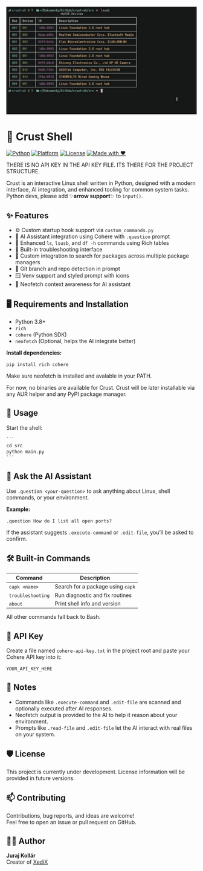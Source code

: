 ![Screenshot](screenshot.png)
# 🐚 Crust Shell
[![Python](https://img.shields.io/badge/python-3.8+-blue.svg)](https://www.python.org/downloads/)
[![Platform](https://img.shields.io/badge/platform-linux-lightblue.svg)](https://kernel.org)
[![License](https://img.shields.io/badge/license-To%20Be%20Announced-yellow.svg)]()
[![Made with ❤️](https://img.shields.io/badge/made%20with-%E2%9D%A4-red.svg)](https://github.com/mostypc123)

THERE IS NO API KEY IN THE API KEY FILE. ITS THERE FOR THE PROJECT STRUCTURE.

Crust is an interactive Linux shell written in Python, designed with a modern interface, AI integration, and enhanced tooling for common system tasks.
Python devs, please add ✨**arrow support**✨ to `input()`.

## ✨ Features

- ⚙️ Custom startup hook support via `custom_commands.py`
- 🧠 AI Assistant integration using Cohere with `.question` prompt
- 🧾 Enhanced `ls`, `lsusb`, and `df -h` commands using Rich tables
- 🔧 Built-in troubleshooting interface
- 💾 Custom integration to search for packages across multiple package managers
- 📁 Git branch and repo detection in prompt
- 🪟 Venv support and styled prompt with icons
- 🧠 Neofetch context awareness for AI assistant

## 🖥️ Requirements and Installation

- Python 3.8+
- `rich`
- `cohere` (Python SDK)
- `neofetch` (Optional, helps the AI integrate better)

**Install dependencies:**

    pip install rich cohere

Make sure neofetch is installed and avalable in your PATH.

For now, no binaries are available for Crust. Crust will be later installable via any AUR helper and any PyPI package manager.

## 🚀 Usage

Start the shell:

    ```
    cd src
    python main.py
    ```

## 🧠 Ask the AI Assistant

Use `.question <your-question>` to ask anything about Linux, shell commands, or your environment.

**Example:**

    .question How do I list all open ports?

If the assistant suggests `.execute-command` or `.edit-file`, you’ll be asked to confirm.

## 🛠️ Built-in Commands

| Command         | Description                              |
|----------------|------------------------------------------|
| `capk <name>`   | Search for a package using `capk`        |
| `troubleshooting` | Run diagnostic and fix routines       |
| `about`         | Print shell info and version             |

All other commands fall back to Bash.

## 🔐 API Key

Create a file named `cohere-api-key.txt` in the project root and paste your Cohere API key into it:

    YOUR_API_KEY_HERE

## 📌 Notes

- Commands like `.execute-command` and `.edit-file` are scanned and optionally executed after AI responses.
- Neofetch output is provided to the AI to help it reason about your environment.
- Prompts like `.read-file` and `.edit-file` let the AI interact with real files on your system.

## 🛡️ License

This project is currently under development. License information will be provided in future versions.

## 📫 Contributing

Contributions, bug reports, and ideas are welcome!  
Feel free to open an issue or pull request on GitHub.

## 🧑‍💻 Author

**Juraj Kollár**  
Creator of [XediX](https://github.com/mostypc123/XediX)
